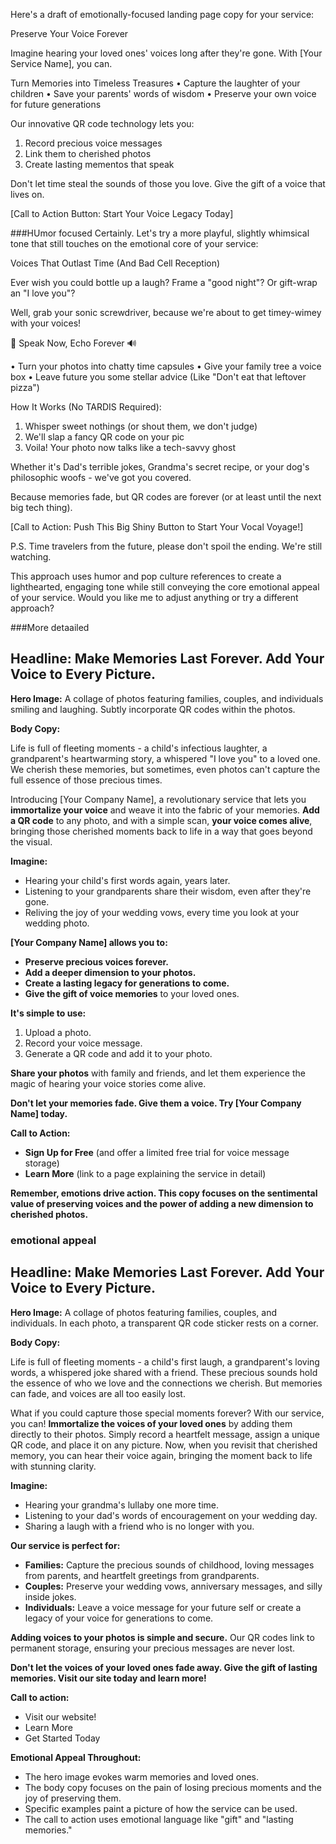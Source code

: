 Here's a draft of emotionally-focused landing page copy for your service:

Preserve Your Voice Forever

Imagine hearing your loved ones' voices long after they're gone. With [Your Service Name], you can.

Turn Memories into Timeless Treasures
• Capture the laughter of your children
• Save your parents' words of wisdom
• Preserve your own voice for future generations

Our innovative QR code technology lets you:
1. Record precious voice messages
2. Link them to cherished photos
3. Create lasting mementos that speak

Don't let time steal the sounds of those you love. Give the gift of a voice that lives on.

[Call to Action Button: Start Your Voice Legacy Today]

###HUmor focused
Certainly. Let's try a more playful, slightly whimsical tone that still touches on the emotional core of your service:

Voices That Outlast Time (And Bad Cell Reception)

Ever wish you could bottle up a laugh? Frame a "good night"? Or gift-wrap an "I love you"?

Well, grab your sonic screwdriver, because we're about to get timey-wimey with your voices!

🎤 Speak Now, Echo Forever 🔊

• Turn your photos into chatty time capsules
• Give your family tree a voice box
• Leave future you some stellar advice (Like "Don't eat that leftover pizza")

How It Works (No TARDIS Required):
1. Whisper sweet nothings (or shout them, we don't judge)
2. We'll slap a fancy QR code on your pic
3. Voila! Your photo now talks like a tech-savvy ghost

Whether it's Dad's terrible jokes, Grandma's secret recipe, or your dog's philosophic woofs - we've got you covered.

Because memories fade, but QR codes are forever (or at least until the next big tech thing).

[Call to Action: Push This Big Shiny Button to Start Your Vocal Voyage!]

P.S. Time travelers from the future, please don't spoil the ending. We're still watching.

This approach uses humor and pop culture references to create a lighthearted, engaging tone while still conveying the core emotional appeal of your service. Would you like me to adjust anything or try a different approach?

###More detaailed
## Headline:  Make Memories Last Forever. Add Your Voice to Every Picture.

**Hero Image:**  A collage of photos featuring families, couples, and individuals smiling and laughing.  Subtly incorporate QR codes within the photos. 

**Body Copy:**

Life is full of fleeting moments - a child's infectious laughter, a grandparent's heartwarming story, a whispered "I love you" to a loved one. We cherish these memories, but sometimes, even photos can't capture the full essence of those precious times. 

Introducing [Your Company Name], a revolutionary service that lets you **immortalize your voice** and weave it into the fabric of your memories.  **Add a QR code** to any photo, and with a simple scan, **your voice comes alive**, bringing those cherished moments back to life in a way that goes beyond the visual.

**Imagine:**

* Hearing your child's first words again, years later.
* Listening to your grandparents share their wisdom, even after they're gone.
* Reliving the joy of your wedding vows, every time you look at your wedding photo.

**[Your Company Name] allows you to:**

* **Preserve precious voices forever.** 
* **Add a deeper dimension to your photos.**
* **Create a lasting legacy for generations to come.**
* **Give the gift of voice memories** to your loved ones.

**It's simple to use:**

1. Upload a photo.
2. Record your voice message.
3. Generate a QR code and add it to your photo.

**Share your photos** with family and friends, and let them experience the magic of hearing your voice stories come alive.

**Don't let your memories fade.  Give them a voice.  Try [Your Company Name] today.**

**Call to Action:**

* **Sign Up for Free** (and offer a limited free trial for voice message storage)
* **Learn More** (link to a page explaining the service in detail)

**Remember, emotions drive action.  This copy focuses on the sentimental value of preserving voices and the power of adding a new dimension to cherished photos.** 


### emotional appeal
## Headline:  Make Memories Last Forever. Add Your Voice to Every Picture.

**Hero Image:**  A collage of photos featuring families, couples, and individuals.  In each photo, a transparent QR code sticker rests on a corner. 

**Body Copy:**

Life is full of fleeting moments - a child's first laugh, a grandparent's loving words, a whispered joke shared with a friend.  These precious sounds hold the essence of who we love and the connections we cherish. But memories can fade, and voices are all too easily lost.

What if you could capture those special moments forever?  With our service, you can!  **Immortalize the voices of your loved ones** by adding them directly to their photos.  Simply record a heartfelt message, assign a unique QR code, and place it on any picture.  Now, when you revisit that cherished memory, you can hear their voice again, bringing the moment back to life with stunning clarity.

**Imagine:**

* Hearing your grandma's lullaby one more time.
* Listening to your dad's words of encouragement on your wedding day.
* Sharing a laugh with a friend who is no longer with you.

**Our service is perfect for:**

* **Families:** Capture the precious sounds of childhood, loving messages from parents, and heartfelt greetings from grandparents.
* **Couples:**  Preserve your wedding vows, anniversary messages, and silly inside jokes.
* **Individuals:**  Leave a voice message for your future self or create a legacy of your voice for generations to come.

**Adding voices to your photos is simple and secure.**  Our QR codes link to permanent storage, ensuring your precious messages are never lost. 

**Don't let the voices of your loved ones fade away.  Give the gift of lasting memories.  Visit our site today and learn more!**


**Call to action:**

* Visit our website!
* Learn More
* Get Started Today

**Emotional Appeal Throughout:**

* The hero image evokes warm memories and loved ones.
* The body copy focuses on the pain of losing precious moments and the joy of preserving them. 
* Specific examples paint a picture of how the service can be used.
* The call to action uses emotional language like "gift" and "lasting memories."
